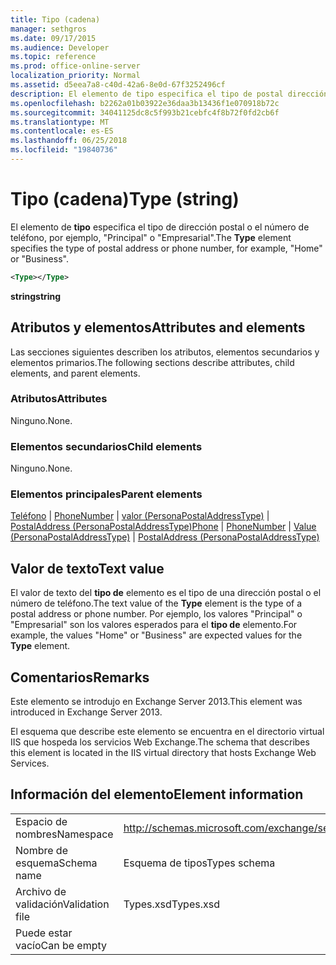 ```yaml
---
title: Tipo (cadena)
manager: sethgros
ms.date: 09/17/2015
ms.audience: Developer
ms.topic: reference
ms.prod: office-online-server
localization_priority: Normal
ms.assetid: d5eea7a8-c40d-42a6-8e0d-67f3252496cf
description: El elemento de tipo especifica el tipo de postal dirección o número de teléfono, por ejemplo, HomeorBusiness.
ms.openlocfilehash: b2262a01b03922e36daa3b13436f1e070918b72c
ms.sourcegitcommit: 34041125dc8c5f993b21cebfc4f8b72f0fd2cb6f
ms.translationtype: MT
ms.contentlocale: es-ES
ms.lasthandoff: 06/25/2018
ms.locfileid: "19840736"
---
```

# <a name="type-string"></a><span data-ttu-id="f93bd-103">Tipo (cadena)</span><span class="sxs-lookup"><span data-stu-id="f93bd-103">Type (string)</span></span>

<span data-ttu-id="f93bd-104">El elemento de **tipo** especifica el tipo de dirección postal o el número de teléfono, por ejemplo, "Principal" o "Empresarial".</span><span class="sxs-lookup"><span data-stu-id="f93bd-104">The **Type** element specifies the type of postal address or phone number, for example, "Home" or "Business".</span></span> 
  
```XML
<Type></Type>
```

 <span data-ttu-id="f93bd-105">**string**</span><span class="sxs-lookup"><span data-stu-id="f93bd-105">**string**</span></span>
## <a name="attributes-and-elements"></a><span data-ttu-id="f93bd-106">Atributos y elementos</span><span class="sxs-lookup"><span data-stu-id="f93bd-106">Attributes and elements</span></span>

<span data-ttu-id="f93bd-107">Las secciones siguientes describen los atributos, elementos secundarios y elementos primarios.</span><span class="sxs-lookup"><span data-stu-id="f93bd-107">The following sections describe attributes, child elements, and parent elements.</span></span>
  
### <a name="attributes"></a><span data-ttu-id="f93bd-108">Atributos</span><span class="sxs-lookup"><span data-stu-id="f93bd-108">Attributes</span></span>

<span data-ttu-id="f93bd-109">Ninguno.</span><span class="sxs-lookup"><span data-stu-id="f93bd-109">None.</span></span>
  
### <a name="child-elements"></a><span data-ttu-id="f93bd-110">Elementos secundarios</span><span class="sxs-lookup"><span data-stu-id="f93bd-110">Child elements</span></span>

<span data-ttu-id="f93bd-111">Ninguno.</span><span class="sxs-lookup"><span data-stu-id="f93bd-111">None.</span></span>
  
### <a name="parent-elements"></a><span data-ttu-id="f93bd-112">Elementos principales</span><span class="sxs-lookup"><span data-stu-id="f93bd-112">Parent elements</span></span>

<span data-ttu-id="f93bd-113">[Teléfono](phone.md) | [PhoneNumber](phonenumber.md) | [valor (PersonaPostalAddressType)](value-personapostaladdresstype.md) | [PostalAddress (PersonaPostalAddressType)](postaladdress-personapostaladdresstype.md)</span><span class="sxs-lookup"><span data-stu-id="f93bd-113">[Phone](phone.md) | [PhoneNumber](phonenumber.md) | [Value (PersonaPostalAddressType)](value-personapostaladdresstype.md) | [PostalAddress (PersonaPostalAddressType)](postaladdress-personapostaladdresstype.md)</span></span>
  
## <a name="text-value"></a><span data-ttu-id="f93bd-114">Valor de texto</span><span class="sxs-lookup"><span data-stu-id="f93bd-114">Text value</span></span>

<span data-ttu-id="f93bd-115">El valor de texto del **tipo de** elemento es el tipo de una dirección postal o el número de teléfono.</span><span class="sxs-lookup"><span data-stu-id="f93bd-115">The text value of the **Type** element is the type of a postal address or phone number.</span></span> <span data-ttu-id="f93bd-116">Por ejemplo, los valores "Principal" o "Empresarial" son los valores esperados para el **tipo de** elemento.</span><span class="sxs-lookup"><span data-stu-id="f93bd-116">For example, the values "Home" or "Business" are expected values for the **Type** element.</span></span> 
  
## <a name="remarks"></a><span data-ttu-id="f93bd-117">Comentarios</span><span class="sxs-lookup"><span data-stu-id="f93bd-117">Remarks</span></span>

<span data-ttu-id="f93bd-118">Este elemento se introdujo en Exchange Server 2013.</span><span class="sxs-lookup"><span data-stu-id="f93bd-118">This element was introduced in Exchange Server 2013.</span></span>
  
<span data-ttu-id="f93bd-119">El esquema que describe este elemento se encuentra en el directorio virtual IIS que hospeda los servicios Web Exchange.</span><span class="sxs-lookup"><span data-stu-id="f93bd-119">The schema that describes this element is located in the IIS virtual directory that hosts Exchange Web Services.</span></span>
  
## <a name="element-information"></a><span data-ttu-id="f93bd-120">Información del elemento</span><span class="sxs-lookup"><span data-stu-id="f93bd-120">Element information</span></span>

|||
|:-----|:-----|
|<span data-ttu-id="f93bd-121">Espacio de nombres</span><span class="sxs-lookup"><span data-stu-id="f93bd-121">Namespace</span></span>  <br/> |http://schemas.microsoft.com/exchange/services/2006/types  <br/> |
|<span data-ttu-id="f93bd-122">Nombre de esquema</span><span class="sxs-lookup"><span data-stu-id="f93bd-122">Schema name</span></span>  <br/> |<span data-ttu-id="f93bd-123">Esquema de tipos</span><span class="sxs-lookup"><span data-stu-id="f93bd-123">Types schema</span></span>  <br/> |
|<span data-ttu-id="f93bd-124">Archivo de validación</span><span class="sxs-lookup"><span data-stu-id="f93bd-124">Validation file</span></span>  <br/> |<span data-ttu-id="f93bd-125">Types.xsd</span><span class="sxs-lookup"><span data-stu-id="f93bd-125">Types.xsd</span></span>  <br/> |
|<span data-ttu-id="f93bd-126">Puede estar vacío</span><span class="sxs-lookup"><span data-stu-id="f93bd-126">Can be empty</span></span>  <br/> ||
   

